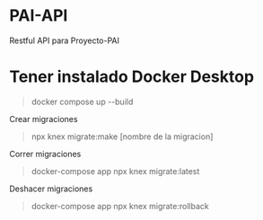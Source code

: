 # PAI-API
Restful API para Proyecto-PAI

# Tener instalado Docker Desktop
> docker compose up --build

Crear migraciones
>npx knex migrate:make [nombre de la migracion]

Correr migraciones
>docker-compose app npx knex migrate:latest

Deshacer migraciones
>docker-compose app npx knex migrate:rollback


<!-- # Instalar dependencias

npx knex migrate:make [nombre de la migracion]
docker-compose run app npx knex migrate:latest
docker-compose run app npx knex migrate:rollback
docker-compose run app npx knex migrate:up name_of_migration_file.js

npm i

# Correr el server de manera local
npm run dev -->
